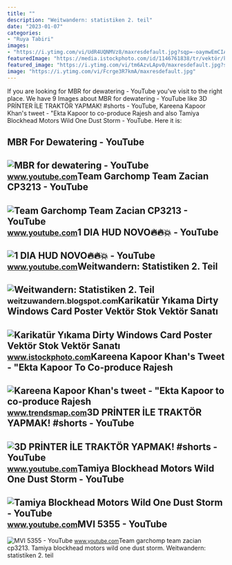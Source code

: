 ```yaml
---
title: ""
description: "Weitwandern: statistiken 2. teil"
date: "2023-01-07"
categories:
- "Ruya Tabiri"
images:
- "https://i.ytimg.com/vi/UdR4UQNMVz8/maxresdefault.jpg?sqp=-oaymwEmCIAKENAF8quKqQMa8AEB-AHUBoAC4AOKAgwIABABGGUgVShDMA8=&amp;rs=AOn4CLBQjHkwu86nEzTALg1fCrGE05yiVw"
featuredImage: "https://media.istockphoto.com/id/1146761838/tr/vektör/karikatür-yıkama-dirty-windows-card-poster-vektör.jpg?s=1024x1024&amp;w=is&amp;k=20&amp;c=6vJnMMhMNr0E8PBhchPdQo6lPrPfCFR2fcP4kBAN7iQ="
featured_image: "https://i.ytimg.com/vi/tm6AzvLApv0/maxresdefault.jpg?sqp=-oaymwEmCIAKENAF8quKqQMa8AEB-AGUA4AC0AWKAgwIABABGGUgYShaMA8=&amp;rs=AOn4CLBpEn1_zAaMu-fcrgE42S03gNHk_A"
image: "https://i.ytimg.com/vi/Fcrge3R7kmA/maxresdefault.jpg"
---
```


If you are looking for MBR for dewatering - YouTube you've visit to the right place. We have 9 Images about MBR for dewatering - YouTube like 3D PRİNTER İLE TRAKTÖR YAPMAK! #shorts - YouTube, Kareena Kapoor Khan's tweet - "Ekta Kapoor to co-produce Rajesh and also Tamiya Blockhead Motors Wild One Dust Storm - YouTube. Here it is:

MBR For Dewatering - YouTube
----------------------------

 ![MBR for dewatering - YouTube](https://i.ytimg.com/vi/tm6AzvLApv0/maxresdefault.jpg?sqp=-oaymwEmCIAKENAF8quKqQMa8AEB-AGUA4AC0AWKAgwIABABGGUgYShaMA8=&rs=AOn4CLBpEn1_zAaMu-fcrgE42S03gNHk_A) <small>www.youtube.com</small>Team Garchomp Team Zacian CP3213 - YouTube
------------------------------------------

 ![Team Garchomp Team Zacian CP3213 - YouTube](https://i.ytimg.com/vi/HYLCwcE-Dgc/maxres2.jpg?sqp=-oaymwEoCIAKENAF8quKqQMcGADwAQH4AYwCgALgA4oCDAgAEAEYRSBHKGUwDw==&rs=AOn4CLC_ulBvmvqa2cf2uT56Qfk3FCYaDA) <small>www.youtube.com</small>1 DIA HUD NOVO🔥🔥💥 - YouTube
---------------------------

 ![1 DIA HUD NOVO🔥🔥💥 - YouTube](https://i.ytimg.com/vi/Fcrge3R7kmA/maxresdefault.jpg) <small>www.youtube.com</small>Weitwandern: Statistiken 2. Teil
--------------------------------

 ![Weitwandern: Statistiken 2. Teil](https://1.bp.blogspot.com/-eNOJDLrc4MA/WZCH5VSID3I/AAAAAAAAC2Y/G9Oc2fCrGE4dddkAo4eZobZv2yZvSHb3ACLcBGAs/s1600/20170721_185143.jpg) <small>weitzuwandern.blogspot.com</small>Karikatür Yıkama Dirty Windows Card Poster Vektör Stok Vektör Sanatı
--------------------------------------------------------------------

 ![Karikatür Yıkama Dirty Windows Card Poster Vektör Stok Vektör Sanatı](https://media.istockphoto.com/id/1146761838/tr/vektör/karikatür-yıkama-dirty-windows-card-poster-vektör.jpg?s=1024x1024&w=is&k=20&c=6vJnMMhMNr0E8PBhchPdQo6lPrPfCFR2fcP4kBAN7iQ=) <small>www.istockphoto.com</small>Kareena Kapoor Khan's Tweet - "Ekta Kapoor To Co-produce Rajesh
---------------------------------------------------------------

 ![Kareena Kapoor Khan's tweet - "Ekta Kapoor to co-produce Rajesh](https://pbs.twimg.com/media/Fcyada8X0AANSFu.jpg) <small>www.trendsmap.com</small>3D PRİNTER İLE TRAKTÖR YAPMAK! #shorts - YouTube
------------------------------------------------

 ![3D PRİNTER İLE TRAKTÖR YAPMAK! #shorts - YouTube](https://i.ytimg.com/vi/pNeIDM0bLIA/hq2.jpg?sqp=-oaymwEoCOADEOgC8quKqQMcGADwAQH4Ab4EgAKACIoCDAgAEAEYZSBMKEAwDw==&rs=AOn4CLDusw3tQBflezSy5jLOP9Fcp0dEpA) <small>www.youtube.com</small>Tamiya Blockhead Motors Wild One Dust Storm - YouTube
-----------------------------------------------------

 ![Tamiya Blockhead Motors Wild One Dust Storm - YouTube](https://i.ytimg.com/vi/UdR4UQNMVz8/maxresdefault.jpg?sqp=-oaymwEmCIAKENAF8quKqQMa8AEB-AHUBoAC4AOKAgwIABABGGUgVShDMA8=&rs=AOn4CLBQjHkwu86nEzTALg1fCrGE05yiVw) <small>www.youtube.com</small>MVI 5355 - YouTube
------------------

 ![MVI 5355 - YouTube](https://i.ytimg.com/vi/FCRge1Eh_NE/maxresdefault.jpg) <small>www.youtube.com</small>Team garchomp team zacian cp3213. Tamiya blockhead motors wild one dust storm. Weitwandern: statistiken 2. teil

